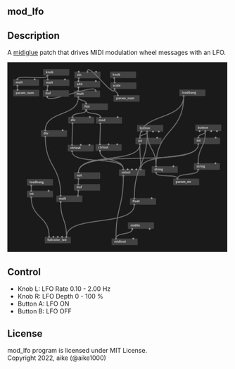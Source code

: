 mod_lfo
---

## Description

A [midiglue](https://sigboost.audio/midiglue/) patch that drives MIDI modulation wheel messages with an LFO.

<img src="ss.png" width="500px">

## Control

* Knob L: LFO Rate 0.10 - 2.00 Hz
* Knob R: LFO Depth 0 - 100 %
* Button A: LFO ON
* Button B: LFO OFF

## License
mod_lfo program is licensed under MIT License.  
Copyright 2022, aike (@aike1000)  
